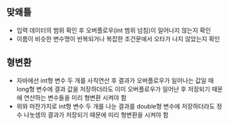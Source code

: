 ## 맞왜틀 
- 입력 데이터의 범위 확인 후 오버플로우(int 범위 넘침)이 일어나지 않는지 확인
- 이름이 비슷한 변수명이 반복되거나 복잡한 조건문에서 오타가 나지 않았는지 확인

## 형변환
- 자바에선 int형 변수 두 개를 사칙연산 후 결과가 오버플로우가 일어나는 값일 때 long형 변수에 결과 값을 저장하더라도 이미 오버플로우가 일어난 후 저장되기 때문에 연산하는 변수들을 미리 형변환 시켜야 함
- 위와 마찬가지로 int형 변수 두 개를 나눈 결과를 double형 변수에 저장하더라도 정수 나눗셈의 결과가 저장되기 때문에 미리 형변환을 시켜야 함
